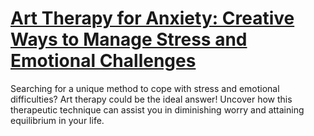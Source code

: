 
# [Art Therapy for Anxiety: Creative Ways to Manage Stress and Emotional Challenges](https://www.mindhaste.com/t/anxiety/art-therapy-for-anxiety-creative-ways-to-manage-stress-and-emotional-challenges-653)

Searching for a unique method to cope with stress and emotional difficulties? Art therapy could be the ideal answer! Uncover how this therapeutic technique can assist you in diminishing worry and attaining equilibrium in your life.
    